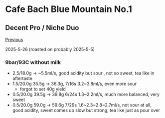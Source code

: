 # Cafe Bach Blue Mountain No.1

## Decent Pro / Niche Duo

[Previous](../2024-10/Cafe-Bach-Blue-Mountain-No1.md)

2025-5-26 (roasted on probably 2025-5-5)

### 9bar/93C without milk

- 2.5/18.0g -> \~5.5ml/s, good acidity but sour , not so sweet, tea like in aftertaste
- 1.5/20.0g 35.5g -> 36.3g, 7/16s 3.2\~3.8ml/s, even more sour
  - forgot to set 40g yield
- 0.5/20.0g 39.5g -> 39.8g 6/24s 1.3\~2.2ml/s, much more balanced, very sweet
- 0.5/20.0g 59.0g -> 59.6g 7/29s 1.6\~2.3\~2.8\~2.7ml/s, not sour at all, good acidity, sweet comes up slow but strong, tea like just as pour over
